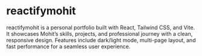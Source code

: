 # reactifymohit
 reactifymohit is a personal portfolio built with React, Tailwind CSS, and Vite. It showcases Mohit’s skills, projects, and professional journey with a clean, responsive design. Features include dark/light mode, multi-page layout, and fast performance for a seamless user experience.
